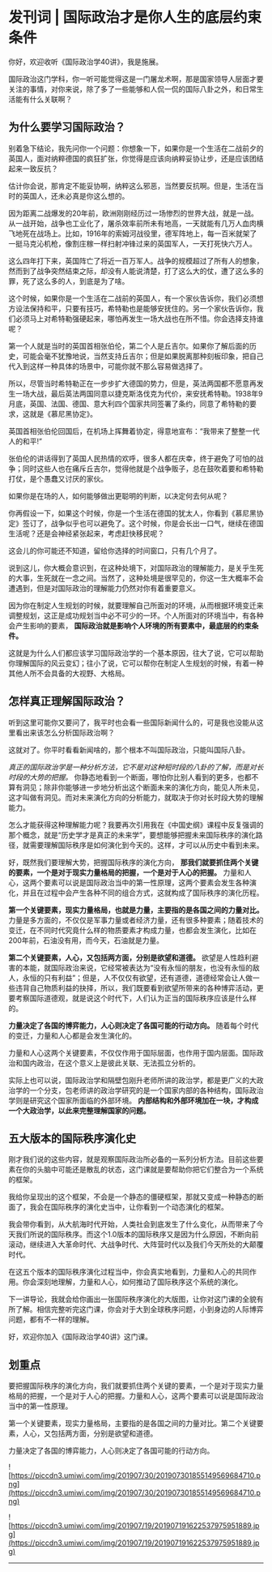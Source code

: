 # 发刊词 | 国际政治才是你人生的底层约束条件

你好，欢迎收听《国际政治学40讲》，我是施展。

国际政治这门学科，你一听可能觉得这是一门屠龙术啊，那是国家领导人层面才要关注的事情，对你来说，除了多了一些能够和人侃一侃的国际八卦之外，和日常生活能有什么关联啊？

## 为什么要学习国际政治？

别着急下结论，我先问你一个问题：你想象一下，如果你是一个生活在二战前夕的英国人，面对纳粹德国的疯狂扩张，你觉得是应该向纳粹妥协让步，还是应该团结起来一致反抗？

估计你会说，那肯定不能妥协啊，纳粹这么邪恶，当然要反抗啊。但是，生活在当时的英国人，还未必真是你这么想的。

因为距离二战爆发的20年前，欧洲刚刚经历过一场惨烈的世界大战，就是一战。从一战开始，战争也工业化了，屠杀效率前所未有地高，一天就能有几万人血肉横飞地死在战场上。比如，1916年的索姆河战役里，德军阵地上，每一百米就架了一挺马克沁机枪，像割庄稼一样扫射冲锋过来的英国军人，一天打死快六万人。

这么四年打下来，英国阵亡了将近一百万军人。战争的规模超过了所有人的想象，然而到了战争突然结束之际，却没有人能说清楚，打了这么大的仗，遭了这么多的罪，死了这么多的人，到底是为了啥。

这个时候，如果你是一个生活在二战前的英国人，有一个家伙告诉你，我们必须想方设法保持和平，只要有技巧，希特勒也是能够安抚住的。另一个家伙告诉你，我们必须马上对希特勒强硬起来，哪怕再发生一场大战也在所不惜。你会选择支持谁呢？

第一个人就是当时的英国首相张伯伦，第二个人是丘吉尔。如果你了解后面的历史，可能会毫不犹豫地说，当然支持丘吉尔；但是如果脱离那种刻板印象，把自己代入到这样一种具体的场景中，可能你就不那么容易做选择了。

所以，尽管当时希特勒正在一步步扩大德国的势力，但是，英法两国都不愿意再发生一场大战，最后英法两国同意以捷克斯洛伐克为代价，来安抚希特勒。1938年9月底，英国、法国、德国、意大利四个国家共同签署了条约，同意了希特勒的要求，这就是《慕尼黑协定》。

英国首相张伯伦回国后，在机场上挥舞着协定，得意地宣布：“我带来了整整一代人的和平!”

张伯伦的讲话得到了英国人民热情的欢呼，很多人都在庆幸，终于避免了可怕的战争；同时这些人也在痛斥丘吉尔，觉得他就是个战争贩子，总在鼓吹着要和希特勒打仗，是个愚蠢又讨厌的家伙。

如果你是在场的人，如何能够做出更聪明的判断，以决定何去何从呢？

你再假设一下，如果这个时候，你是一个生活在德国的犹太人，你看到《慕尼黑协定》签订了，战争似乎也可以避免了。这个时候，你是会长出一口气，继续在德国生活呢？还是会神经紧张起来，考虑赶快移民呢？

这会儿的你可能还不知道，留给你选择的时间窗口，只有几个月了。

说到这儿，你大概会意识到，在这种处境下，对国际政治的理解能力，是关乎生死的大事，生死就在一念之间。当然了，这种处境是很罕见的，你这一生大概率不会遭遇到，但是对国际政治的理解能力仍然对你有着重要意义。

因为你在制定人生规划的时候，就要理解自己所面对的环境，从而根据环境变迁来调整规划，这正是成功规划当中必不可少的一环。个人所面对的环境当中，有各种会产生影响的要素， **国际政治就是影响个人环境的所有要素中，最底层的约束条件。**

这就是为什么人们都应该学习国际政治学的一个基本原因，往大了说，它可以帮助你理解国际的风云变幻；往小了说，它可以帮你在制定人生规划的时候，有着一种其他人所不会具备的大视野、大格局。

## 怎样真正理解国际政治？

听到这里可能你又要问了，我平时也会看一些国际新闻什么的，可是我也没能从这里看出来该怎么分析国际政治啊？

这就对了。你平时看看新闻啥的，那个根本不叫国际政治，只能叫国际八卦。

 *真正的国际政治学是一种分析方法，它不是对这种短时段的八卦的了解，而是对长时段的大势的把握。* 你静态地看到一个断面，哪怕你比别人看到的更多，也都不算有洞见；除非你能够进一步地分析出这个断面未来的演化方向，能见人所未见，这才叫做有洞见。而对未来演化方向的分析能力，就取决于你对长时段大势的理解能力。

怎么才能获得这种理解能力呢？我要再次引用我在《中国史纲》课程中反复强调的那个概念，就是“历史学才是真正的未来学”，要想能够把握未来国际秩序的演化路径，就需要理解国际秩序是如何演化到今天的。这样，才可以从历史中看到未来。

好，既然我们要理解大势，把握国际秩序的演化方向， **那我们就要抓住两个关键的要素，一个是对于现实力量格局的把握，一个是对于人心的把握。** 力量和人心，这两个要素可以说是国际政治当中的第一性原理，这两个要素会发生各种演化，并且在过程中会产生各种不同的组合方式，这就构成了国际秩序的演化历程。

 **第一个关键要素，现实力量格局，也就是力量，主要指的是各国之间的力量对比。** 力量是多方面的，不仅仅是军事力量或者经济力量，还有很多种要素；随着技术的变迁，在不同时代究竟什么样的物质要素才构成力量，也都会发生演化，比如在200年前，石油没有用，而今天，石油就是力量。

 **第二个关键要素，人心，又包括两方面，分别是欲望和道德。** 欲望是人性趋利避害的本能，就国际政治来说，它经常被表达为“没有永恒的朋友，也没有永恒的敌人，永恒的只有利益”；但是，人不仅仅有欲望，还有道德，道德经常会让人做一些违背自己物质利益的抉择，所以，我们既要看到欲望所带来的各种博弈活动，更要考察国际道德观，就是说这个时代下，人们认为正当的国际秩序应该是什么样的。

 **力量决定了各国的博弈能力，人心则决定了各国可能的行动方向。** 随着每个时代的变迁，力量和人心都是会发生演化的。

力量和人心这两个关键要素，不仅仅作用于国际层面，也作用于国内层面。国际政治和国内政治，在这个意义上是彼此关联、无法孤立分析的。

实际上也可以说，国际政治学和隔壁包刚升老师所讲的政治学，都是更广义的大政治学的一个分支，包老师讲的政治学研究的是一个国家内部的各种结构，国际政治学则是研究这个国家所面临的外部环境。 **内部结构和外部环境加在一块，才构成一个大政治学，以此来完整理解国家的问题。**

## 五大版本的国际秩序演化史

刚才我们说的这些内容，就是观察国际政治所必备的一系列分析方法。目前这些要素在你的头脑中可能还是散乱的状态，这门课就是要帮助你把它们整合为一个系统的框架。

我给你呈现出的这个框架，不会是一个静态的僵硬框架，那就又变成一种静态的断面了，我会在国际秩序的演化史当中，让你看到一个动态演化的框架。

我会带你看到，从大航海时代开始，人类社会到底发生了什么变化，从而带来了今天我们所说的国际秩序。而这个1.0版本的国际秩序又是因为什么原因，不断向前滚动，继续进入大革命时代、大战争时代、大阵营时代以及我们今天所处的大颠覆时代。

在这五个版本的国际秩序演化过程当中，你会真实地看到，力量和人心的共同作用。你会深刻地理解，力量和人心，如何推动了国际秩序这个系统的演化。

下一讲导论，我就会给你画出一张国际秩序演化的大版图，让你对这门课的全貌有所了解。相信完整听完这门课，你会对于大到全球秩序问题，小到身边的人际博弈问题，都有不一样的理解。

好，欢迎你加入《国际政治学40讲》这门课。

## 划重点

要把握国际秩序的演化方向，我们就要抓住两个关键的要素，一个是对于现实力量格局的把握，一个是对于人心的把握。力量和人心，这两个要素可以说是国际政治当中的第一性原理。

第一个关键要素，现实力量格局，主要指的是各国之间的力量对比。第二个关键要素，人心，又包括两方面，分别是欲望和道德。

力量决定了各国的博弈能力，人心则决定了各国可能的行动方向。

![https://piccdn3.umiwi.com/img/201907/30/201907301855149569684710.png](https://piccdn3.umiwi.com/img/201907/30/201907301855149569684710.png)

![https://piccdn3.umiwi.com/img/201907/19/201907191622537975951889.jpg](https://piccdn3.umiwi.com/img/201907/19/201907191622537975951889.jpg)

---
